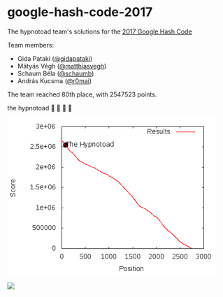 # google-hash-code-2017

The hypnotoad team's solutions for the
[2017 Google Hash Code](https://hashcode.withgoogle.com/)

Team members:

* Gida Pataki ([@gidapataki](https://github.com/gidapataki))
* Mátyás Végh ([@matthiasvegh](https://github.com/matthiasvegh))
* Schaum Béla ([@schaumb](https://github.com/schaumb))
* András Kucsma ([@r0mai](https://github.com/r0mai))

The team reached 80th place, with 2547523 points.

the hypnotoad :clap: :clap: :clap: :clap:

![](result/graph.png)

[![](https://img.youtube.com/vi/64Qq31ucGy0/0.jpg)](https://www.youtube.com/watch?v=64Qq31ucGy0)
